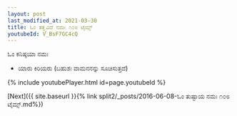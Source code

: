 ```yaml
---
layout: post
last_modified_at: 2021-03-30
title: ಓಂ ತತ್ತ್ವವಿದೆ ನಮಃ ೧೦೮ ಟೈಮ್ಸ್
youtubeId: V_BsF7GC4cQ
---
```

 
 
 ಓಂ ಕನಿಷ್ಠಯಾ ನಮಃ  
 
 -  ಯಾರು ಕಿರಿಯರು (ಬಹುಶಃ ವಾಮನನನ್ನು ಸೂಚಿಸುತ್ತದೆ) 
 
  
 
  
 
 
 
 
 
 


{% include youtubePlayer.html id=page.youtubeId %}
 
[Next]({{ site.baseurl }}{% link  split2/_posts/2016-06-08-ಓಂ ತುಷ್ಟಾಯ ನಮಃ ೧೦೮ ಟೈಮ್ಸ್.md%})
 
